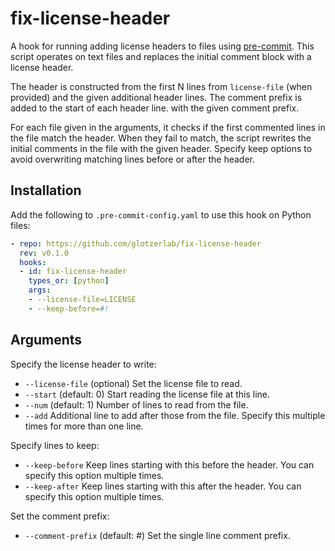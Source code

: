 # fix-license-header

A hook for running adding license headers to files using [pre-commit].
This script operates on text files and replaces the initial comment block with a
license header.

The header is constructed from the first N lines from ``license-file`` (when
provided) and the given additional header lines. The comment prefix is added to
the start of each header line. with the given comment prefix.

For each file given in the arguments, it checks if the first commented lines in
the file match the header. When they fail to match, the script rewrites the
initial comments in the file with the given header. Specify keep options to
avoid overwriting matching lines before or after the header.

[pre-commit]: https://pre-commit.com/

## Installation

Add the following to `.pre-commit-config.yaml` to use this hook on Python
files:

```yaml
- repo: https://github.com/glotzerlab/fix-license-header
  rev: v0.1.0
  hooks:
  - id: fix-license-header
    types_or: [python]
    args:
    - --license-file=LICENSE
    - --keep-before=#!
```

## Arguments

Specify the license header to write:

* `--license-file` (optional) Set the license file to read.
* `--start` (default: 0) Start reading the license file at this line.
* `--num` (default: 1) Number of lines to read from the file.
* `--add` Additional line to add after those from the file. Specify this
  multiple times for more than one line.

Specify lines to keep:

* `--keep-before` Keep lines starting with this before the header. You can
  specify this option multiple times.
* `--keep-after` Keep lines starting with this after the header. You can
  specify this option multiple times.

Set the comment prefix:

* `--comment-prefix` (default: #) Set the single line comment prefix.
